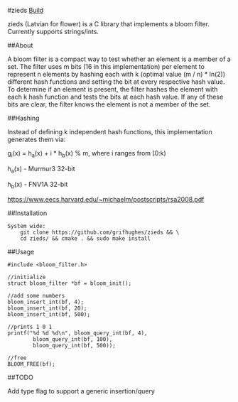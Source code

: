 #zieds [Build](https://travis-ci.org/grifhughes/zieds.svg?branch=master)

zieds (Latvian for flower) is a C library that implements a bloom filter.
Currently supports strings/ints.

##About

A bloom filter is a compact way to test whether an element is a member of a
set. The filter uses m bits (16 in this implementation) per element to
represent n elements by hashing each with k (optimal value (m / n) * ln(2))
different hash functions and setting the bit at every respective hash value.
To determine if an element is present, the filter hashes the element with each k
hash function and tests the bits at each hash value. If any of these bits are
clear, the filter knows the element is not a member of the set.

##Hashing

Instead of defining k independent hash functions, this implementation 
generates them via:

g<sub>i</sub>(x) = h<sub>a</sub>(x) + i * h<sub>b</sub>(x) % m, where i ranges from [0:k)

h<sub>a</sub>(x) - Murmur3 32-bit

h<sub>b</sub>(x) - FNV1A 32-bit

https://www.eecs.harvard.edu/~michaelm/postscripts/rsa2008.pdf

##Installation
```
System wide:
	git clone https://github.com/grifhughes/zieds && \
	cd zieds/ && cmake . && sudo make install
```

##Usage
```
#include <bloom_filter.h>

//initialize
struct bloom_filter *bf = bloom_init();

//add some numbers
bloom_insert_int(bf, 4);
bloom_insert_int(bf, 20);
bloom_insert_int(bf, 500);

//prints 1 0 1
printf("%d %d %d\n", bloom_query_int(bf, 4), 
        bloom_query_int(bf, 100),
        bloom_query_int(bf, 500)); 

//free
BLOOM_FREE(bf);
```

##TODO

Add type flag to support a generic insertion/query
